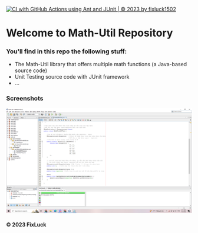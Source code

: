 [![CI with GitHub Actions using Ant and JUnit | © 2023 by fixluck1502](https://github.com/FixLuck/math-util/actions/workflows/ci-junit.yml/badge.svg)](https://github.com/FixLuck/math-util/actions/workflows/ci-junit.yml)

# Welcome to Math-Util Repository
### You'll find in this repo the following stuff:
* The Math-Util library that offers multiple math functions (a Java-based source code)
* Unit Testing source code with JUnit framework
* ...

### Screenshots
![DDT & TDD with JUnit](https://github.com/FixLuck/math-util/blob/main/images/DDT%20with%20JUnit.png	)

#### © 2023 FixLuck	